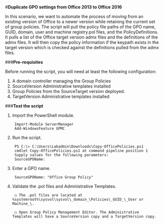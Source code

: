 #**Duplicate GPO settings from Office 2013 to Office 2016**

In this scenario, we want to automate the process of moving from an existing version of Office to a newer version while retaining the current set of group policies. The script will pull the policy file paths of the GPO name, GUID, domain, user and machine registry.pol files, and the PolicyDefinitions. It pulls a list of the Office target version admx files and the definitions of the admx files. It will then copy the policy information if the keypath exists in the target version which is checked against the definitions pulled from the admx files.  

###**Pre-requisites**

Before running the script, you will need at least the following configuration:

1. A domain controller managing the Group Policies
2. SourceVersion Administrative templates installed
3. Group Policies from the SourceTarget version deployed.
3. TargetVersion Administrative templates installed

###**Test the script**

1. Import the PowerShell module.

		Import-Module ServerManager
		Add-WindowsFeature GPMC
	
2. Run the script.

		PS C:\> C:\Users\Labadmin\Downloads\Copy-OfficePolicies.ps1
		cmdlet Copy-OfficePolicies.ps1 at command pipeline position 1
		Supply values for the following parameters:
		SourceGPOName: 
	
3. Enter a GPO name.
	
		SourceGPOName: "Office Group Policy"

4. Validate the .pol files and Administrative Templates. 
	
		○ The .pol files are located at %systemroot%\sysvol\sysvol\_domain_\Policies\_GUID_\_User or Machine_\.

		○ Open Group Policy Management Editor. The Administrative Templates will have a SourceVersion copy and a TargetVersion copy. 

	
